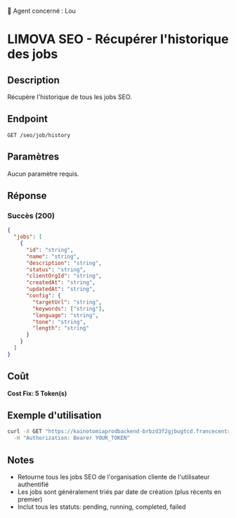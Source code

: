 🧠 Agent concerné : Lou
# LIMOVA SEO - Récupérer l'historique des jobs

## Description
Récupère l'historique de tous les jobs SEO.

## Endpoint
```
GET /seo/job/history
```

## Paramètres
Aucun paramètre requis.

## Réponse

### Succès (200)
```json
{
  "jobs": [
    {
      "id": "string",
      "name": "string",
      "description": "string",
      "status": "string",
      "clientOrgId": "string",
      "createdAt": "string",
      "updatedAt": "string",
      "config": {
        "targetUrl": "string",
        "keywords": ["string"],
        "language": "string",
        "tone": "string",
        "length": "string"
      }
    }
  ]
}
```

## Coût
**Cost Fix: 5 Token(s)**

## Exemple d'utilisation

```bash
curl -X GET "https://kainotomiaprodbackend-brbzd3f2gjbugtcd.francecentral-01.azurewebsites.net/seo/job/history" \
  -H "Authorization: Bearer YOUR_TOKEN"
```

## Notes
- Retourne tous les jobs SEO de l'organisation cliente de l'utilisateur authentifié
- Les jobs sont généralement triés par date de création (plus récents en premier)
- Inclut tous les statuts: pending, running, completed, failed 